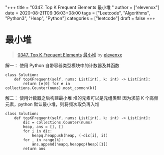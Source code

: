 "+++
title = "0347. Top K Frequent Elements 最小堆 "
author = ["elevenxx"]
date = 2020-08-21T06:36:03+08:00
tags = ["Leetcode", "Algorithms", "Python3", "Heap", "Python"]
categories = ["leetcode"]
draft = false
+++

# 最小堆

> [0347. Top K Frequent Elements](https://leetcode-cn.com/problems/top-k-frequent-elements/)
> [最小堆](https://leetcode-cn.com/problems/top-k-frequent-elements/solution/zui-xiao-dui-by-elevenxx/) by [elevenxx](https://leetcode-cn.com/u/elevenxx/)

解一：
使用 Python 自带容器类型模块中的计数器及其函数
```
class Solution:
    def topKFrequent(self, nums: List[int], k: int) -> List[int]:
        return [e[0] for e in collections.Counter(nums).most_common(k)]
```

解二：
使用计数器之后构建最小堆
堆的元素可以是元组类型
因为求前 K 个高频元素，python 默认最小堆，则将频次取负再入堆

```python3
class Solution:
    def topKFrequent(self, nums: List[int], k: int) -> List[int]:
        dic = collections.Counter(nums)
        heap, ans = [], []
        for i in dic:
            heapq.heappush(heap, (-dic[i], i))
        for _ in range(k):
            ans.append(heapq.heappop(heap)[1])
        return ans
```

